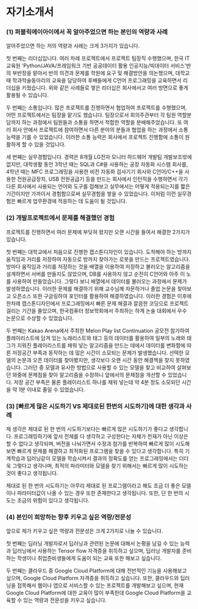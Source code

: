 # 자기소개서

### (1) 퍼블릭에이아이에서 꼭 알아주었으면 하는 본인의 역량과 사례

알아주었으면 하는 저의 역량과 사례는 크게 3가지가 있습니다.



첫 번째는 리더십입니다. 여러 차례 프로젝트에서 프로젝트 팀장직 수행했으며, 한국 IT 교육원 'Python/JAVA/프레임워크 기반 공공데이터 활용 인공지능/빅데이터 서비스'반의 부반장을 맡아서 반의 의견과 문제를 학원에 요구 및 해결방안을 의논했으며, 대학교 때 학과학술동아리의 교육을 담당하여 후배들에게 C언어 프로그래밍을 교육하면서 리더십을 키웠습니다. 위와 같은 사례들로 쌓은 리더십은 회사에서고 여러 방면으로 좋게 활용될 수 있습니다.



두 번째는 소통입니다. 많은 프로젝트를 진행하면서 협업하여 프로젝트를 수행했으며, 어떤 프로젝트에서는 팀장을 맡기도 했습니다. 팀장으로서 회의주관부터 각 팀원 역할분담까지 하는 과정에서 팀원들과 소통을 하면서 적합한 역할을 분배해주었습니다. 또 여러 회사 안에서 프로젝트에 참여하면서 다른 분야의 분들과 협업을 하는 과정에서 소통 능력을 기를 수 있었습니다. 이러한 소통 능력은 회사에서 프로젝트 진행함에 소통이 원활하게 할 수 있을 것입니다. 



세 번째는 실무경험입니다. 경력은 8개월 LG전자 모니터 하드웨어 개발팀 개발보조밖에 없지만, 대학생활 동안 3학년 때는 SQL과 C#을 사용하는 공장 자동화 시스템 회사를, 4학년 때는 MFC 프로그래밍을 사용한 비전 자동화 검사기기 회사와 C언어/C++을 사용한 전원공급장치, USB 전원공급기 등을 만드는 회사에서 인턴직을 수행하면서 각기 다른 회사에서 사용되는 언어와 도구를 접해보고 실무에서는 어떻게 적용되는지를 짧은 기간이지만 가까이서 경험함으로써 실무경험을 쌓을 수 있었습니다. 이처럼 이런 실무경험은 빠르게 업무환경에 적응하는 데 도움이 될 것입니다.

### (2) 개발프로젝트에서 문제를 해결했던 경험

프로젝트를 진행하면서 여러 문제에 부딪혀 왔지만 오랜 시간을 들여서 해결한 2가지가 있습니다.



첫 번째는 대학교에서 처음으로 진행한 캡스톤디자인이 있습니다. 도착해야 하는 방까지 움직임과 거리를 저장하여 자동으로 방까지 찾아가는 로봇을 만드는 프로젝트였습니다. 방마다 움직임과 거리를 저장하는 것을 배열을 이용하여 저장하고 불러오는 알고리즘을 설계하면서 서버를 만들지도 않았으며, DB를 사용하지 않고 순전히 C언어와 아주 이 노를 사용하여 만들었습니다. 그렇다 보니 배열에서 데이터를 불러오는 과정에서 문제가 발생하였습니다. 이러한 문제를 해결하기 위해 교수님께 자문하거나 졸업 논문을 찾아보고 오픈소스 또한 구글링하여 포인터를 활용하여 해결하였습니다. 이러한 경험은 이후에 한차례 캡스톤디자인에서 프로그래밍에서 빠른 문제 해결과 깔끔한 코딩으로 프로젝트 걸리는 기간을 줄었으며, 한국컴퓨터 정보학회에서 주최하는 하계 논술 대회에서 우수 논문으로 수상할 수 있었습니다.



두 번째는 Kakao Arena에서 주최한 Melon Play list Continuation 공모전 참가하여 플레이리스트에 담겨 있는 노래리스트와 태그 등의 데이터를 활용하여 일부의 노래와 태그가 지워진 플레이리스트를 채워 넣는 알고리즘을 만드는 데에서 데이터를 변화함에 따른 저장공간 부족과 동작하는 데 많은 시간이 소모되는 문제가 발생했습니다. 선택한 모델의 논문과 오픈 데이터를 찾아봤지만, 생각보다 오랜 시간 동안 해결책을 찾지 못하였습니다. 그러던 중 모델과 유사한 방법으로 사용할 수 있는 모델을 찾고 비교하여 살펴보던 와중에 문제점을 찾아 알고리즘을 수정하니 앞에서의 문제점을 개선할 수 있었습니다. 저장 공간 부족은 물론 플레이리스트 하나를 채워 넣는데 약 4분 정도 소모되던 시간을 약 1분 이내로 줄일 수 있었습니다.

### (3) [빠르게 많은 시도하기  VS 제대로된 한번의 시도하기]에 대한 생각과 사례

제 생각은 제대로 된 한 번의 시도하기보다는 빠르게 많은 시도하기가 좋다고 생각합니다. 프로그래밍하기에 앞서 전체를 다 생각하고 구성한다는 자체가 천재가 아닌 이상은 할 수 없다고 생각되며, 버전을 나눠가면서 수정과 첨가를 반복하여 빠르게 많이 시도해보면 빠르게 문제를 해결하고 최적화된 프로그램을 찾을 수 있다고 생각합니다. 특히 기계학습과 딥러닝같이 모델을 학습시켜서 결과의 정확도를 얻는 프로그래밍에서는 더더욱 그렇다고 생각나며, 최적의 파라미터와 모델을 찾기 위해서는 빠르게 많이 시도하는 것이 좋다고 생각됩니다.



제대로 된 한 번의 시도하기는 아무리 제대로 된 프로그램이라고 해도 조금 더 좋은 모델이나 파라미터값이 나올 수 있는 경우 또한 존재한다고 생각됩니다. 또한, 단 한 번의 시도는 조금의 위험이 있다고 생각됩니다.

### (4) 본인이 희망하는 향후 키우고 싶은 역량/전문성

앞으로 제가 키우고 싶은 역량과 전문성은 크게 2가지로 나눌 수 있습니다.



첫 번째는 딥러닝 개발자로서 딥러닝과 관련된 논문에 대해서 논평을 남길 수 있는 능력과 딥러닝에서 사용하는 Tensor flow 자격증을 취득하고 싶으며, 딥러닝 개발자를 준비하는 학생이나 취업준비생들에게 도움이 되는 교육 또한 해보고 싶습니다.



두 번째는 클라우드 중 Google Cloud Platform에 대해 전반적인 기능을 사용해보고 싶으며, Google Cloud Platform 자격증을 취득하고 싶습니다. 또한, 클라우드와 딥러닝을 접목해서 웹이나 앱으로 서비스할 수 있는 프로젝트를 개발해보고 싶으며, 현재 Google Cloud Platform에 대한 교육이 많이 부족한데 Google Cloud Platform을 교육할 수 있는 역량과 전문성을 키우고 싶습니다.






